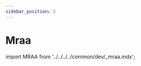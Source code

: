```yaml
---
sidebar_position: 2
---
```


# Mraa

import MRAA from '../../../../common/dev/\_mraa.mdx';

<MRAA install_by_source_code={true} branch="Radxa_NX5_IO" />
